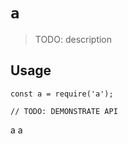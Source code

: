 # `a`

> TODO: description

## Usage

```
const a = require('a');

// TODO: DEMONSTRATE API
```

a
a
